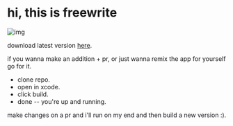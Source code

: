 # hi, this is freewrite

![img](https://i.imgur.com/2ucbtff.gif)

download latest version [here](http://freewrite.io/).

if you wanna make an addition + pr,
or just wanna remix the app for yourself go for it.

- clone repo.
- open in xcode.
- click build.
- done -- you're up and running.

make changes on a pr and i'll run on my end and then build a new version :).
